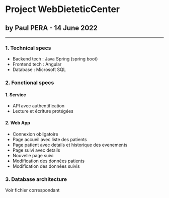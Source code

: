 # Project WebDieteticCenter

## by Paul PERA - 14 June 2022

---

### 1. Technical specs

- Backend tech : Java Spring (spring boot)
- Frontend tech : Angular
- Database : Microsoft SQL

### 2. Fonctional specs

#### 1. Service

- API avec authentification
- Lecture et écriture protégées

#### 2. Web App

- Connexion obligatoire
- Page accueil avec liste des patients
- Page patient avec details et historique des evenements
- Page suivi avec details
- Nouvelle page suivi
- Modification des données patients
- Modification des données suivis

### 3. Database architecture

Voir fichier correspondant
